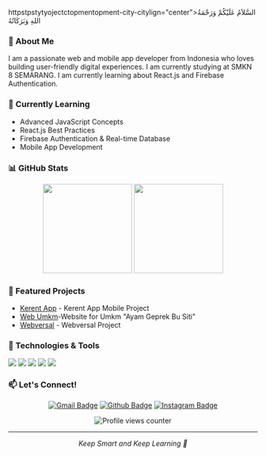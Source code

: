 httpstpstytyojectctopmentopment-city-citylign="center">السَّلاَمُ عَلَيْكُمْ وَرَحْمَةُ اللهِ وَبَرَكَاتُهُ</h2>

### 👋 About Me
I am a passionate web and mobile app developer from Indonesia who loves building user-friendly digital experiences. I am currently studying at SMKN 8 SEMARANG. I am currently learning about React.js and Firebase Authentication.

### 🌱 Currently Learning
- Advanced JavaScript Concepts
- React.js Best Practices
- Firebase Authentication & Real-time Database
- Mobile App Development

### 📊 GitHub Stats
<div align="center">
  <img height="180em" src="https://github-readme-stats.vercel.app/api?username=Rizki-Fik1&show_icons=true&theme=tokyonight&include_all_commits=true&count_private=true"/>
  <img height="180em" src="https://github-readme-stats.vercel.app/api/top-langs/?username=Rizki-Fik1&layout=compact&langs_count=7&theme=tokyonight"/>
</div>

### 🚀 Featured Projects
- [Kerent App](https://github.com/Rizki-Fik1/Kerent_App_New) - Kerent App Mobile Project
- [Web Umkm](https://github.com/Rizki-Fik1-Websitem)-Website for Umkm "Ayam Geprek Bu Siti"
- [Webversal](https://github.com/Rizki-Fik1/Webversal) - Webversal Project

### 🔧 Technologies & Tools
![](https://img.shields.io/badge/Code-JavaScript-informational?style=flat&logo=javascript&logoColor=white&color=2bbc8a)
![](https://img.shields.io/badge/Code-React-informational?style=flat&logo=react&logoColor=white&color=2bbc8a)
![](https://img.shields.io/badge/Code-Dart-informational?style=flat&logo=dart&logoColor=white&color=2bbc8a)
![](https://img.shields.io/badge/Tools-Firebase-informational?style=flat&logo=firebase&logoColor=white&color=2bbc8a)
![](https://img.shields.io/badge/Tools-Git-informational?style=flat&logo=git&logoColor=white&color=2bbc8a)

### 📫 Let's Connect!
<div align="center">
  
[![Gmail Badge](https://img.shields.io/badge/-Gmail-c14438?style=flat&logo=Gmail&logoColor=white&link=mailto:fikoaja9@gmail.com)](mailto:fikoaja9@gmail.com)
[![Github Badge](https://img.shields.io/badge/-Github-232323?style=flat&logo=Github&logoColor=white&link=https://github.com/Rizki-Fik1)](https://github.com/Rizki-Fik1)
[![Instagram Badge](https://img.shields.io/badge/-Instagram-E4405F?style=flat&logo=instagram&logoColor=white&link=https://www.instagram.com/pikaksonice/#)](https://www.instagram.com/pikaksonice/#)
  
</div>

<div align="center">
  <img src="https://komarev.com/ghpvc/?username=Rizki-Fik1&style=flat-square&color=blue" alt="Profile views counter"/>
</div>

---
<div align="center">
  <i>Keep Smart and Keep Learning 🚀</i>
</div>

